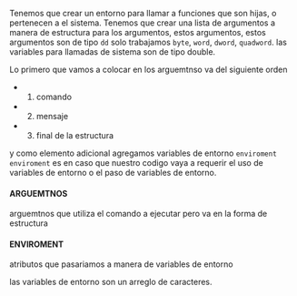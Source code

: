 Tenemos que crear un entorno para llamar a funciones que son hijas, o pertenecen a el sistema.
Tenemos que crear una lista de argumentos a manera de estructura para los argumentos, estos argumentos, estos argumentos son de tipo `dd`
solo trabajamos `byte`, `word`, `dword`, `quadword`. las variables para llamadas de sistema son de tipo double.

Lo primero que vamos a colocar en los arguemtnso va del siguiente orden
- 1. comando
- 2. mensaje
- 3. final de la estructura

y como elemento adicional agregamos variables de entorno `enviroment`
`enviroment` es en caso que nuestro codigo vaya a requerir el uso de variables de entorno o el paso de variables de entorno. 

#### ARGUEMTNOS
arguemtnos que utiliza el comando a ejecutar pero va en la forma de estructura

#### ENVIROMENT
atributos que pasariamos a manera de variables de entorno

las variables de entorno son un arreglo de caracteres.
